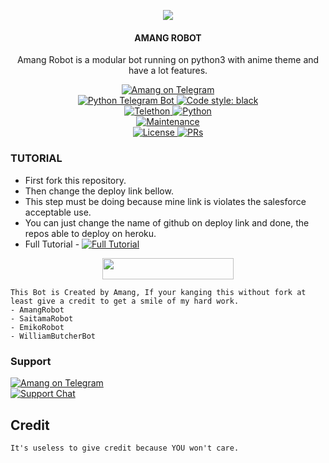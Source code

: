 <p align="center">
  <img src="https://te.legra.ph/file/20208ff44b644fc50770f.jpg">
</p>

<h4><p align="center"> AMANG ROBOT </p></h4>

<p align="center">Amang Robot is a modular bot running on python3 with anime theme and have a lot features.</p>

<p align="center">
<a href="https://t.me/AmangRobot_bot"> <img src="https://img.shields.io/badge/Amang-Robot-blue?&logo=telegram" alt="Amang on Telegram" /> </a><br>
<a href="https://python-telegram-bot.org"> <img src="https://img.shields.io/badge/PTB-13.13-white?&style=flat-round&logo=github" alt="Python Telegram Bot" /> </a>
<a href="https://github.com/psf/black"><img alt="Code style: black" src="https://img.shields.io/badge/code%20style-black-000000.svg"></a><br>
<a href="https://docs.telethon.dev"> <img src="https://img.shields.io/badge/Telethon-1.24.0-red?&style=flat-round&logo=github" alt="Telethon" /> </a>
<a href="https://docs.python.org"> <img src="https://img.shields.io/badge/Python-3.10.5-purple?&style=flat-round&logo=python" alt="Python" /> </a><br>
<a href="https://GitHub.com/amanqs/AmangRobot"> <img src="https://img.shields.io/badge/Maintained-Yash-yellow.svg" alt="Maintenance" /> </a><br>
<a href="https://github.com/amanqs/AmangRobot/blob/main/LICENSE"> <img src="https://img.shields.io/badge/License-GPLv3-blue.svg" alt="License" /> </a>
<a href="https://makeapullrequest.com"> <img src="https://img.shields.io/badge/PRs-Welcome-blue.svg?style=flat-round" alt="PRs" /> </a>
</p>

### TUTORIAL

- First fork this repository.
- Then change the deploy link bellow.
- This step must be doing because mine link is violates the salesforce acceptable use.
- You can just change the name of github on deploy link and done, the repos able to deploy on heroku.
- Full Tutorial - [![Full Tutorial](https://img.shields.io/badge/Watch%20Now-blue)](https://youtu.be/GMaYMYhf_Vk)

<p align="center"><a href="https://dashboard.heroku.com/new?template=https://github.com/amanqs/AmangRobot"> <img 
src="https://img.shields.io/badge/Deploy%20To%20Heroku-red?style=flat&logo=heroku" width="210" height="34.45" /></a></p>


```
This Bot is Created by Amang, If your kanging this without fork at least give a credit to get a smile of my hard work. 
- AmangRobot
- SaitamaRobot 
- EmikoRobot
- WilliamButcherBot
```

### Support
<p>
<a href="https://t.me/amwang"> <img src="https://img.shields.io/badge/Amang?&logo=telegram" alt="Amang on Telegram" /> </a><br>
<a href="https://t.me/amangsupportgrup"> <img src="https://img.shields.io/badge/Support-Chat-blue?&logo=telegram" alt="Support Chat" /> </a><br>
</p>

## Credit 

```
It's useless to give credit because YOU won't care.
```
